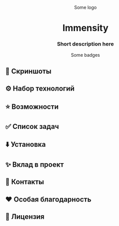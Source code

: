 <div align="center">

  <p>Some logo</p>

  <h1>Immensity</h1>

  <h3>Short description here</h3>

  <p>Some badges</p>

</div>

## 📱 Скриншоты

## ⚙️ Набор технологий

## ⭐️ Возможности

## ✅ Список задач

## ⬇️ Установка

## ✨ Вклад в проект

## 💬 Контакты

## ❤️ Особая благодарность

## 📜 Лицензия